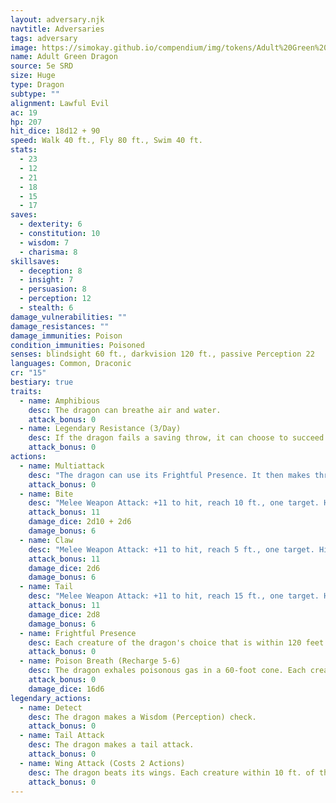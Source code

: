 ```yaml
---
layout: adversary.njk
navtitle: Adversaries
tags: adversary
image: https://simokay.github.io/compendium/img/tokens/Adult%20Green%20Dragon.webp
name: Adult Green Dragon
source: 5e SRD
size: Huge
type: Dragon
subtype: ""
alignment: Lawful Evil
ac: 19
hp: 207
hit_dice: 18d12 + 90
speed: Walk 40 ft., Fly 80 ft., Swim 40 ft.
stats:
  - 23
  - 12
  - 21
  - 18
  - 15
  - 17
saves:
  - dexterity: 6
  - constitution: 10
  - wisdom: 7
  - charisma: 8
skillsaves:
  - deception: 8
  - insight: 7
  - persuasion: 8
  - perception: 12
  - stealth: 6
damage_vulnerabilities: ""
damage_resistances: ""
damage_immunities: Poison
condition_immunities: Poisoned
senses: blindsight 60 ft., darkvision 120 ft., passive Perception 22
languages: Common, Draconic
cr: "15"
bestiary: true
traits:
  - name: Amphibious
    desc: The dragon can breathe air and water.
    attack_bonus: 0
  - name: Legendary Resistance (3/Day)
    desc: If the dragon fails a saving throw, it can choose to succeed instead.
    attack_bonus: 0
actions:
  - name: Multiattack
    desc: "The dragon can use its Frightful Presence. It then makes three attacks: one with its bite and two with its claws."
    attack_bonus: 0
  - name: Bite
    desc: "Melee Weapon Attack: +11 to hit, reach 10 ft., one target. Hit: 17 (2d10 + 6) piercing damage plus 7 (2d6) poison damage."
    attack_bonus: 11
    damage_dice: 2d10 + 2d6
    damage_bonus: 6
  - name: Claw
    desc: "Melee Weapon Attack: +11 to hit, reach 5 ft., one target. Hit: 13 (2d6 + 6) slashing damage."
    attack_bonus: 11
    damage_dice: 2d6
    damage_bonus: 6
  - name: Tail
    desc: "Melee Weapon Attack: +11 to hit, reach 15 ft., one target. Hit: 15 (2d8 + 6) bludgeoning damage."
    attack_bonus: 11
    damage_dice: 2d8
    damage_bonus: 6
  - name: Frightful Presence
    desc: Each creature of the dragon's choice that is within 120 feet of the dragon and aware of it must succeed on a DC 16 Wisdom saving throw or become frightened for 1 minute. A creature can repeat the saving throw at the end of each of its turns, ending the effect on itself on a success. If a creature's saving throw is successful or the effect ends for it, the creature is immune to the dragon's Frightful Presence for the next 24 hours .
    attack_bonus: 0
  - name: Poison Breath (Recharge 5-6)
    desc: The dragon exhales poisonous gas in a 60-foot cone. Each creature in that area must make a DC 18 Constitution saving throw, taking 56 (16d6) poison damage on a failed save, or half as much damage on a successful one.
    attack_bonus: 0
    damage_dice: 16d6
legendary_actions:
  - name: Detect
    desc: The dragon makes a Wisdom (Perception) check.
    attack_bonus: 0
  - name: Tail Attack
    desc: The dragon makes a tail attack.
    attack_bonus: 0
  - name: Wing Attack (Costs 2 Actions)
    desc: The dragon beats its wings. Each creature within 10 ft. of the dragon must succeed on a DC 19 Dexterity saving throw or take 13 (2d6 + 6) bludgeoning damage and be knocked prone. The dragon can then fly up to half its flying speed.
    attack_bonus: 0
---
```

